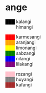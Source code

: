 # ange

<span style="color:black;">███</span> kalangi  
<span style="color:white;">███</span> himangi

<span style="color:red;">███</span> karmesangi  
<span style="color:orange;">███</span> aranjangi  
<span style="color:yellow;">███</span> limonangi  
<span style="color:green;">███</span> sabzangi  
<span style="color:blue;">███</span> nilangi  
<span style="color:purple;">███</span> lilakangi  

<span style="color:pink;">███</span> rozangi  
<span style="color:grey;">███</span> huyangi  
<span style="color:brown;">███</span> kafangi  

